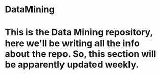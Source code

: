 # DataMining

# This is the Data Mining repository, here we'll be writing all the info about the repo. So, this section will be apparently updated weekly.